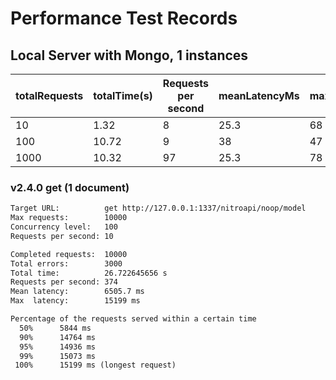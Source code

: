 # Performance Test Records

## Local Server with Mongo, 1 instances

| totalRequests | totalTime(s) | Requests per second | meanLatencyMs | maxLatencyMs |
|-|-|-|-|-|
| 10 | 1.32 | 8 | 25.3 | 68 |
| 100 | 10.72 | 9 | 38 | 47 |
| 1000 | 10.32 | 97 | 25.3 | 78 |

### v2.4.0 get (1 document)

```txt
Target URL:          get http://127.0.0.1:1337/nitroapi/noop/model
Max requests:        10000
Concurrency level:   100
Requests per second: 10

Completed requests:  10000
Total errors:        3000
Total time:          26.722645656 s
Requests per second: 374
Mean latency:        6505.7 ms
Max  latency:        15199 ms

Percentage of the requests served within a certain time
  50%      5844 ms
  90%      14764 ms
  95%      14936 ms
  99%      15073 ms
 100%      15199 ms (longest request)
```

